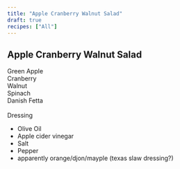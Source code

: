 ```yaml
---
title: "Apple Cranberry Walnut Salad"
draft: true
recipes: ["All"]
---
```


## Apple Cranberry Walnut Salad

Green Apple<br>
Cranberry<br> 
Walnut<br>
Spinach<br>
Danish Fetta<br>
<br>
Dressing<br>
- Olive Oil
- Apple cider vinegar
- Salt
- Pepper
- apparently orange/djon/mayple (texas slaw dressing?)
